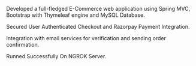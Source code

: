 Developed a full-fledged E-Commerce web application using Spring MVC, Bootstrap
with Thymeleaf engine and MySQL Database.

Secured User Authenticated Checkout and Razorpay Payment Integration.
 
Integration with email services for verification and sending order confirmation.

Runned Successfully On NGROK Server.
